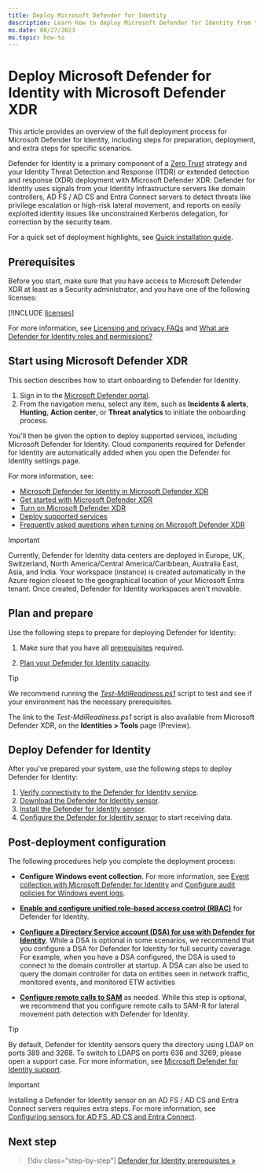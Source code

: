 ```yaml
---
title: Deploy Microsoft Defender for Identity
description: Learn how to deploy Microsoft Defender for Identity from the Microsoft Defender portal.
ms.date: 08/27/2023
ms.topic: how-to
---
```


# Deploy Microsoft Defender for Identity with Microsoft Defender XDR

This article provides an overview of the full deployment process for Microsoft Defender for Identity, including steps for preparation, deployment, and extra steps for specific scenarios.

Defender for Identity is a primary component of a [Zero Trust](/security/zero-trust/zero-trust-overview) strategy and your Identity Threat Detection and Response (ITDR) or extended detection and response (XDR) deployment with Microsoft Defender XDR. Defender for Identity uses signals from your Identity Infrastructure servers like domain controllers, AD FS / AD CS and Entra Connect servers to detect threats like privilege escalation or high-risk lateral movement, and reports on easily exploited identity issues like unconstrained Kerberos delegation, for correction by the security team.

For a quick set of deployment highlights, see [Quick installation guide](quick-installation-guide.md).

## Prerequisites

Before you start, make sure that you have access to Microsoft Defender XDR at least as a Security administrator, and you have one of the following licenses:

[!INCLUDE [licenses](../includes/licenses.md)]

For more information, see [Licensing and privacy FAQs](/defender-for-identity/technical-faq#licensing-and-privacy) and [What are Defender for Identity roles and permissions?](../role-groups.md)

## Start using Microsoft Defender XDR

This section describes how to start onboarding to Defender for Identity.

1. Sign in to the [Microsoft Defender portal](https://security.microsoft.com). 
1. From the navigation menu, select any item, such as **Incidents & alerts**, **Hunting**, **Action center**, or **Threat analytics** to initiate the onboarding process.

You'll then be given the option to deploy supported services, including Microsoft Defender for Identity. Cloud components required for Defender for Identity are automatically added when you open the Defender for Identity settings page.

For more information, see:

- [Microsoft Defender for Identity in Microsoft Defender XDR](/microsoft-365/security/defender/microsoft-365-security-center-mdi?bc=/defender-for-identity/breadcrumb/toc.json&toc=/defender-for-identity/TOC.json)
- [Get started with Microsoft Defender XDR](/microsoft-365/security/defender/get-started)
- [Turn on Microsoft Defender XDR](/microsoft-365/security/defender/m365d-enable)
- [Deploy supported services](/microsoft-365/security/defender/deploy-supported-services)
- [Frequently asked questions when turning on Microsoft Defender XDR](/microsoft-365/security/defender/m365d-enable-faq)

> [!IMPORTANT]
> Currently, Defender for Identity data centers are deployed in Europe, UK, Switzerland, North America/Central America/Caribbean, Australia East, Asia, and India. Your workspace (instance) is created automatically in the Azure region closest to the geographical location of your Microsoft Entra tenant. Once created, Defender for Identity workspaces aren't movable.

## Plan and prepare

Use the following steps to prepare for deploying Defender for Identity:

1. Make sure that you have all [prerequisites](prerequisites.md) required. 

1. [Plan your Defender for Identity capacity](capacity-planning.md).

> [!TIP]
> We recommend running the [*Test-MdiReadiness.ps1*](https://github.com/microsoft/Microsoft-Defender-for-Identity/tree/main/Test-MdiReadiness) script to test and see if your environment has the necessary prerequisites.
>
> The link to the *Test-MdiReadiness.ps1* script is also available from Microsoft Defender XDR, on the **Identities > Tools** page (Preview).

## Deploy Defender for Identity

After you've prepared your system, use the following steps to deploy Defender for Identity:

1. [Verify connectivity to the Defender for Identity service](configure-proxy.md).
1. [Download the Defender for Identity sensor](download-sensor.md).
1. [Install the Defender for Identity sensor](install-sensor.md). 
1. [Configure the Defender for Identity sensor](configure-sensor-settings.md) to start receiving data.

## Post-deployment configuration

The following procedures help you complete the deployment process:

- **Configure Windows event collection**. For more information, see [Event collection with Microsoft Defender for Identity](event-collection-overview.md) and [Configure audit policies for Windows event logs](configure-windows-event-collection.md).

- [**Enable and configure unified role-based access control (RBAC)**](../role-groups.md) for Defender for Identity.

- [**Configure a Directory Service account (DSA) for use with Defender for Identity**](directory-service-accounts.md). While a DSA is optional in some scenarios, we recommend that you configure a DSA for Defender for Identity for full security coverage. For example, when you have a DSA configured, the DSA is used to connect to the domain controller at startup. A DSA can also be used to query the domain controller for data on entities seen in network traffic, monitored events, and monitored ETW activities

- [**Configure remote calls to SAM**](remote-calls-sam.md) as needed. While this step is optional, we recommend that you configure remote calls to SAM-R for lateral movement path detection with Defender for Identity.

> [!TIP]
> By default, Defender for Identity sensors query the directory using LDAP on ports 389 and 3268. To switch to LDAPS on ports 636 and 3269, please open a support case. For more information, see [Microsoft Defender for Identity support](../support.md).
>

> [!IMPORTANT]
> Installing a Defender for Identity sensor on an AD FS / AD CS and Entra Connect servers requires extra steps. For more information, see [Configuring sensors for AD FS, AD CS and Entra Connect](active-directory-federation-services.md).
> 

## Next step

> [!div class="step-by-step"]
> [Defender for Identity prerequisites »](prerequisites.md)

